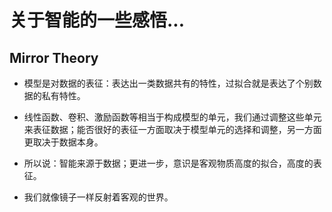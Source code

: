 # 关于智能的一些感悟...

## Mirror Theory

* 模型是对数据的表征：表达出一类数据共有的特性，过拟合就是表达了个别数据的私有特性。

* 线性函数、卷积、激励函数等相当于构成模型的单元，我们通过调整这些单元来表征数据；能否很好的表征一方面取决于模型单元的选择和调整，另一方面更取决于数据本身。

* 所以说：智能来源于数据；更进一步，意识是客观物质高度的拟合，高度的表征。

* 我们就像镜子一样反射着客观的世界。
